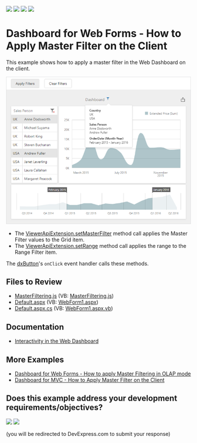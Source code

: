 <!-- default badges list -->
![](https://img.shields.io/endpoint?url=https://codecentral.devexpress.com/api/v1/VersionRange/128579785/24.2.1%2B)
[![](https://img.shields.io/badge/Open_in_DevExpress_Support_Center-FF7200?style=flat-square&logo=DevExpress&logoColor=white)](https://supportcenter.devexpress.com/ticket/details/T490897)
[![](https://img.shields.io/badge/📖_How_to_use_DevExpress_Examples-e9f6fc?style=flat-square)](https://docs.devexpress.com/GeneralInformation/403183)
[![](https://img.shields.io/badge/💬_Leave_Feedback-feecdd?style=flat-square)](#does-this-example-address-your-development-requirementsobjectives)
<!-- default badges end -->

# Dashboard for Web Forms - How to Apply Master Filter on the Client

This example shows how to apply a master filter in the Web Dashboard on the client.

![Web Dashboard - Apply Master Filtering values](images/master-filtering-example.png)

- The [ViewerApiExtension.setMasterFilter](https://docs.devexpress.com/Dashboard/js-DevExpress.Dashboard.ViewerApiExtension?p=netframework#js_devexpress_dashboard_viewerapiextension_setmasterfilter_itemname_values_) method call applies the Master Filter values to the Grid item.
- The [ViewerApiExtension.setRange](https://docs.devexpress.com/Dashboard/js-DevExpress.Dashboard.ViewerApiExtension#js_devexpress_dashboard_viewerapiextension_setrange_itemname_range_) method call applies the range to the Range Filter item.


The [dxButton](https://js.devexpress.com/DevExtreme/ApiReference/UI_Components/dxButton/)'s `onClick` event handler calls these methods.

## Files to Review

* [MasterFiltering.js](./CS/WebDashboard_SetMasterFilter/Scripts/MasterFiltering.js) (VB: [MasterFiltering.js](./VB/WebDashboard_SetMasterFilter/Scripts/MasterFiltering.js))
* [Default.aspx](./CS/WebDashboard_SetMasterFilter/Default.aspx) (VB: [WebForm1.aspx](./VB/WebDashboard_SetMasterFilter/Default.aspx))
* [Default.aspx.cs](./CS/WebDashboard_SetMasterFilter/Default.aspx.cs) (VB: [WebForm1.aspx.vb](./VB/WebDashboard_SetMasterFilter/Default.aspx.vb))

## Documentation

- [Interactivity in the Web Dashboard](https://docs.devexpress.com/Dashboard/116985/web-dashboard/create-dashboards-on-the-web/interactivity?p=netframework)

## More Examples

- [Dashboard for Web Forms - How to apply Master Filtering in OLAP mode](https://github.com/DevExpress-Examples/web-forms-dashboard-apply-master-filtering-in-olap)
- [Dashboard for MVC - How to Apply Master Filter on the Client](https://github.com/DevExpress-Examples/mvc-dashboard-apply-master-filtering-in-code)
<!-- feedback -->
## Does this example address your development requirements/objectives?

[<img src="https://www.devexpress.com/support/examples/i/yes-button.svg"/>](https://www.devexpress.com/support/examples/survey.xml?utm_source=github&utm_campaign=asp-net-web-forms-dashboard-apply-master-filter-in-code&~~~was_helpful=yes) [<img src="https://www.devexpress.com/support/examples/i/no-button.svg"/>](https://www.devexpress.com/support/examples/survey.xml?utm_source=github&utm_campaign=asp-net-web-forms-dashboard-apply-master-filter-in-code&~~~was_helpful=no)

(you will be redirected to DevExpress.com to submit your response)
<!-- feedback end -->
